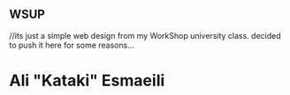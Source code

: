 ## WSUP

//its just a simple web design from my WorkShop university class. decided to push it here for some reasons...

# Ali "Kataki" Esmaeili
